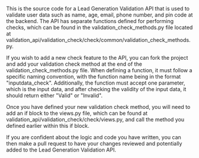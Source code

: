 This is the source code for a Lead Generation Validation API that is used to validate user data such as name, age, email, phone number, and pin code at the backend. The API has separate functions defined for performing checks, which can be found in the validation_check_methods.py file located at validation_api/validation_check/check/common/validation_check_methods.py.

If you wish to add a new check feature to the API, you can fork the project and add your validation check method at the end of the validation_check_methods.py file. When defining a function, it must follow a specific naming convention, with the function name being in the format "inputdata_check". Additionally, the function must accept one parameter, which is the input data, and after checking the validity of the input data, it should return either "Valid" or "Invalid".

Once you have defined your new validation check method, you will need to add an if block to the views.py file, which can be found at validation_api/validation_check/check/views.py, and call the method you defined earlier within this if block.

If you are confident about the logic and code you have written, you can then make a pull request to have your changes reviewed and potentially added to the Lead Generation Validation API.